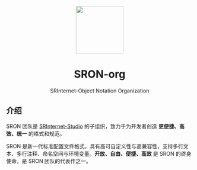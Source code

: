 <div align="center">

<image src="https://github.com/user-attachments/assets/7c8336cd-bb42-43fe-a896-4e9723f94c51" height="128"/>

# SRON-org

SRInternet-Object Notation Organization

</div>

## 介绍

SRON 团队是 [SRInternet-Studio](https://github.com/SRInternet-Studio/) 的子组织，致力于为开发者创造 **更便捷、高效、统一** 的格式和规范。

SRON 是新一代标准配置文件格式，具有高可自定义性与高兼容性，支持多行文本、多行注释、命名空间与环境变量。**开放、自由、便捷、高效** 是 SRON 的终身使命，是 SRON 团队的代表作之一。
